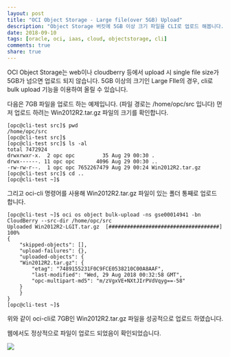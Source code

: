```yaml
---
layout: post
title: "OCI Object Storage - Large file(over 5GB) Upload"
description: "Object Storage 버킷에 5GB 이상 크기 파일을 CLI로 업로드 해봅니다."
date: 2018-09-10
tags: [oracle, oci, iaas, cloud, objectstorage, cli]
comments: true
share: true
---
```


OCI Object Storage는 web이나 cloudberry 등에서 upload 시 single file size가 5GB가 넘으면 업로드 되지 않습니다.
5GB 이상의 크기인 Large FIle의 경우, cli로 bulk upload 기능을 이용하여 올릴 수 있습니다.

다음은 7GB 파일을 업로드 하는 예제입니다. (파일 경로는 /home/opc/src 입니다)
먼저 업로드 하려는 Win2012R2.tar.gz 파일의 크기를 확인합니다.

	[opc@cli-test src]$ pwd
	/home/opc/src
	[opc@cli-test src]$
	[opc@cli-test src]$ ls -al
	total 7472924
	drwxrwxr-x.  2 opc opc         35 Aug 29 00:30 .
	drwx------. 11 opc opc       4096 Aug 29 00:30 ..
	-rw-rw-r--.  1 opc opc 7652267479 Aug 29 00:24 Win2012R2.tar.gz
	[opc@cli-test src]$ cd ..
 	[opc@cli-test ~]$


그리고 oci-cli 명령어를 사용해 Win2012R2.tar.gz 파일이 있는 폴더 통째로 업로드 합니다.

	[opc@cli-test ~]$ oci os object bulk-upload -ns gse00014941 -bn CloudBerry --src-dir /home/opc/src
	Uploaded Win2012R2-LGIT.tar.gz  [####################################]  100%
	{
		"skipped-objects": [],
		"upload-failures": {},
		"uploaded-objects": {
		"Win2012R2.tar.gz": {
			"etag": "7489155231F0C9FCE0538210C00A8AAF",
			"last-modified": "Wed, 29 Aug 2018 00:32:58 GMT",
			"opc-multipart-md5": "m/zVgxVE+NXtJIrPVdVqyg==-58"
		}
		}
	}
	[opc@cli-test ~]$
	

위와 같이 oci-cli로 7GB인 Win2012R2.tar.gz 파일을 성공적으로 업로드 하였습니다.

웹에서도 정상적으로 파일이 업로드 되었음이 확인되었습니다.

![]({{site.baseurl}}/images/largefile_upload.png)
